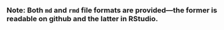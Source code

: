 ### Note: Both `md` and `rmd` file formats are provided—the former is readable on github and the latter in RStudio. 

